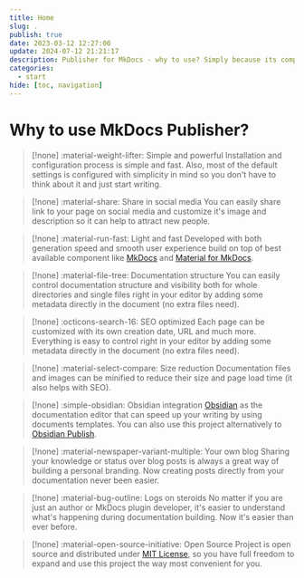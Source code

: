 ```yaml
---
title: Home
slug: .
publish: true
date: 2023-03-12 12:27:00
update: 2024-07-12 21:21:17
description: Publisher for MkDocs - why to use? Simply because its compatible with Obsidian.md Publish and supports WikiLinks, backlinks and some additional plugins. It also simplifies MkDocs navigation building process and helps with SEO optimization.
categories:
  - start
hide: [toc, navigation]
---
```


# Why to use MkDocs Publisher?

<div class="grid" markdown>

> [!none] :material-weight-lifter: Simple and powerful
> Installation and configuration process is simple and fast. Also, most of the default settings is configured with simplicity in mind so you don't have to think about it and just start writing.

> [!none] :material-share: Share in social media
> You can easily share link to your page on social media and customize it's image and description so it can help to attract new people.

</div>

<div class="grid" markdown>

> [!none] :material-run-fast: Light and fast
> Developed with both generation speed and smooth user experience build on top of best available component like [MkDocs](https://www.mkdocs.org/) and [Material for MkDocs](https://squidfunk.github.io/mkdocs-material/).

> [!none] :material-file-tree: Documentation structure
> You can easily control documentation structure and visibility both for whole directories and single files right in your editor by adding some metadata directly in the document (no extra files need).

</div>

<div class="grid" markdown>

> [!none] :octicons-search-16: SEO optimized
> Each page can be customized with its own creation date, URL and much more. Everything is easy to control right in your editor by adding some metadata directly in the document (no extra files need).

> [!none] :material-select-compare: Size reduction
> Documentation files and images can be minified to reduce their size and page load time (it also helps with SEO).

</div>

<div class="grid" markdown>

> [!none] :simple-obsidian: Obsidian integration
> [Obsidian](https://obsidian.md/) as the documentation editor that can speed up your writing by using documents templates. You can also use this project alternatively to [Obsidian Publish](https://obsidian.md/publish).

> [!none] :material-newspaper-variant-multiple: Your own blog
> Sharing your knowledge or status over blog posts is always a great way of building a personal branding. Now creating posts directly from your documentation never been easier.

</div>

<div class="grid" markdown>

> [!none] :material-bug-outline: Logs on steroids
> No matter if you are just an author or MkDocs plugin developer, it's easier to understand what's happening during documentation building. Now it's easier than ever before.

> [!none] :material-open-source-initiative: Open Source
> Project is open source and distributed under [MIT License](https://opensource.org/license/mit), so you have full freedom to expand and use this project the way most convenient for you.

</div>

<!--

# More than just a documentation



<div style="overflow: auto;" markdown>
[![Image title](https://dummyimage.com/300x200/eee/aaa){ align=left }](test)

## **dsfsdfsd**
sdfsdfsdfs f
</div>

asdasd

-->
